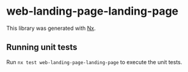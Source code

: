 # web-landing-page-landing-page

This library was generated with [Nx](https://nx.dev).

## Running unit tests

Run `nx test web-landing-page-landing-page` to execute the unit tests.
